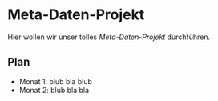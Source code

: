 # Meta-Daten-Projekt
Hier wollen wir unser tolles *Meta-Daten-Projekt* durchführen. 

## Plan

* Monat 1: blub bla blub
* Monat 2: blub bla bla
